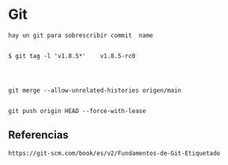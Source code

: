 # Git


    hay un git para sobrescribir commit  name


    $ git tag -l 'v1.8.5*'    v1.8.5-rc0




    git merge --allow-unrelated-histories origen/main


    git push origin HEAD --force-with-lease






## Referencias

    https://git-scm.com/book/es/v2/Fundamentos-de-Git-Etiquetado